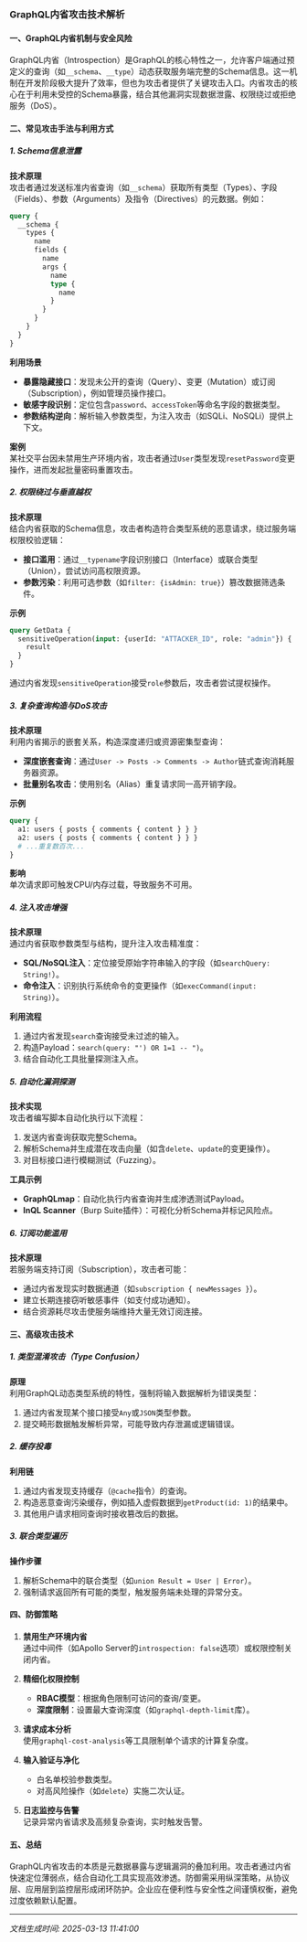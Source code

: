 

### GraphQL内省攻击技术解析

#### 一、GraphQL内省机制与安全风险
GraphQL内省（Introspection）是GraphQL的核心特性之一，允许客户端通过预定义的查询（如`__schema`、`__type`）动态获取服务端完整的Schema信息。这一机制在开发阶段极大提升了效率，但也为攻击者提供了关键攻击入口。内省攻击的核心在于利用未受控的Schema暴露，结合其他漏洞实现数据泄露、权限绕过或拒绝服务（DoS）。

#### 二、常见攻击手法与利用方式

##### 1. **Schema信息泄露**
**技术原理**  
攻击者通过发送标准内省查询（如`__schema`）获取所有类型（Types）、字段（Fields）、参数（Arguments）及指令（Directives）的元数据。例如：
```graphql
query {
  __schema {
    types {
      name
      fields {
        name
        args {
          name
          type {
            name
          }
        }
      }
    }
  }
}
```
**利用场景**  
- **暴露隐藏接口**：发现未公开的查询（Query）、变更（Mutation）或订阅（Subscription），例如管理员操作接口。
- **敏感字段识别**：定位包含`password`、`accessToken`等命名字段的数据类型。
- **参数结构逆向**：解析输入参数类型，为注入攻击（如SQLi、NoSQLi）提供上下文。

**案例**  
某社交平台因未禁用生产环境内省，攻击者通过`User`类型发现`resetPassword`变更操作，进而发起批量密码重置攻击。

##### 2. **权限绕过与垂直越权**
**技术原理**  
结合内省获取的Schema信息，攻击者构造符合类型系统的恶意请求，绕过服务端权限校验逻辑：
- **接口滥用**：通过`__typename`字段识别接口（Interface）或联合类型（Union），尝试访问高权限资源。
- **参数污染**：利用可选参数（如`filter: {isAdmin: true}`）篡改数据筛选条件。

**示例**  
```graphql
query GetData {
  sensitiveOperation(input: {userId: "ATTACKER_ID", role: "admin"}) {
    result
  }
}
```
通过内省发现`sensitiveOperation`接受`role`参数后，攻击者尝试提权操作。

##### 3. **复杂查询构造与DoS攻击**
**技术原理**  
利用内省揭示的嵌套关系，构造深度递归或资源密集型查询：
- **深度嵌套查询**：通过`User -> Posts -> Comments -> Author`链式查询消耗服务器资源。
- **批量别名攻击**：使用别名（Alias）重复请求同一高开销字段。

**示例**  
```graphql
query {
  a1: users { posts { comments { content } } }
  a2: users { posts { comments { content } } }
  # ...重复数百次...
}
```
**影响**  
单次请求即可触发CPU/内存过载，导致服务不可用。

##### 4. **注入攻击增强**
**技术原理**  
通过内省获取参数类型与结构，提升注入攻击精准度：
- **SQL/NoSQL注入**：定位接受原始字符串输入的字段（如`searchQuery: String!`）。
- **命令注入**：识别执行系统命令的变更操作（如`execCommand(input: String)`）。

**利用流程**  
1. 通过内省发现`search`查询接受未过滤的输入。
2. 构造Payload：`search(query: "') OR 1=1 -- ")`。
3. 结合自动化工具批量探测注入点。

##### 5. **自动化漏洞探测**
**技术实现**  
攻击者编写脚本自动化执行以下流程：
1. 发送内省查询获取完整Schema。
2. 解析Schema并生成潜在攻击向量（如含`delete`、`update`的变更操作）。
3. 对目标接口进行模糊测试（Fuzzing）。

**工具示例**  
- **GraphQLmap**：自动化执行内省查询并生成渗透测试Payload。
- **InQL Scanner**（Burp Suite插件）：可视化分析Schema并标记风险点。

##### 6. **订阅功能滥用**
**技术原理**  
若服务端支持订阅（Subscription），攻击者可能：
- 通过内省发现实时数据通道（如`subscription { newMessages }`）。
- 建立长期连接窃听敏感事件（如支付成功通知）。
- 结合资源耗尽攻击使服务端维持大量无效订阅连接。

#### 三、高级攻击技术

##### 1. **类型混淆攻击（Type Confusion）**
**原理**  
利用GraphQL动态类型系统的特性，强制将输入数据解析为错误类型：
1. 通过内省发现某个接口接受`Any`或`JSON`类型参数。
2. 提交畸形数据触发解析异常，可能导致内存泄漏或逻辑错误。

##### 2. **缓存投毒**
**利用链**  
1. 通过内省发现支持缓存（`@cache`指令）的查询。
2. 构造恶意查询污染缓存，例如插入虚假数据到`getProduct(id: 1)`的结果中。
3. 其他用户请求相同查询时接收篡改后的数据。

##### 3. **联合类型遍历**
**操作步骤**  
1. 解析Schema中的联合类型（如`union Result = User | Error`）。
2. 强制请求返回所有可能的类型，触发服务端未处理的异常分支。

#### 四、防御策略

1. **禁用生产环境内省**  
   通过中间件（如Apollo Server的`introspection: false`选项）或权限控制关闭内省。

2. **精细化权限控制**  
   - **RBAC模型**：根据角色限制可访问的查询/变更。
   - **深度限制**：设置最大查询深度（如`graphql-depth-limit`库）。

3. **请求成本分析**  
   使用`graphql-cost-analysis`等工具限制单个请求的计算复杂度。

4. **输入验证与净化**  
   - 白名单校验参数类型。
   - 对高风险操作（如`delete`）实施二次认证。

5. **日志监控与告警**  
   记录异常内省请求及高频复杂查询，实时触发告警。

#### 五、总结
GraphQL内省攻击的本质是元数据暴露与逻辑漏洞的叠加利用。攻击者通过内省快速定位薄弱点，结合自动化工具实现高效渗透。防御需采用纵深策略，从协议层、应用层到监控层形成闭环防护。企业应在便利性与安全性之间谨慎权衡，避免过度依赖默认配置。

---

*文档生成时间: 2025-03-13 11:41:00*













